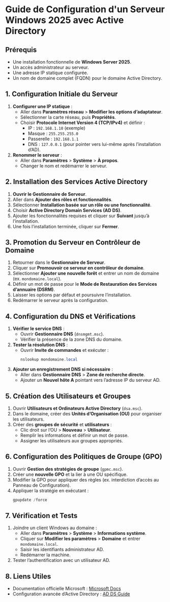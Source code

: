 # Guide de Configuration d'un Serveur Windows 2025 avec Active Directory

## Prérequis
- Une installation fonctionnelle de **Windows Server 2025**.
- Un accès administrateur au serveur.
- Une adresse IP statique configurée.
- Un nom de domaine complet (FQDN) pour le domaine Active Directory.

## 1. Configuration Initiale du Serveur
1. **Configurer une IP statique** :
   - Aller dans **Paramètres réseau** > **Modifier les options d’adaptateur**.
   - Sélectionner la carte réseau, puis **Propriétés**.
   - Choisir **Protocole Internet Version 4 (TCP/IPv4)** et définir :
     - IP : `192.168.1.10` (exemple)
     - Masque : `255.255.255.0`
     - Passerelle : `192.168.1.1`
     - DNS : `127.0.0.1` (pour pointer vers lui-même après l’installation d’AD).
2. **Renommer le serveur** :
   - Aller dans **Paramètres** > **Système** > **À propos**.
   - Changer le nom et redémarrer le serveur.

## 2. Installation des Services Active Directory
1. **Ouvrir le Gestionnaire de Serveur**.
2. Aller dans **Ajouter des rôles et fonctionnalités**.
3. Sélectionner **Installation basée sur un rôle ou une fonctionnalité**.
4. Choisir **Active Directory Domain Services (AD DS)**.
5. Ajouter les fonctionnalités requises et cliquer sur **Suivant** jusqu’à l’installation.
6. Une fois l’installation terminée, cliquer sur **Fermer**.

## 3. Promotion du Serveur en Contrôleur de Domaine
1. Retourner dans le **Gestionnaire de Serveur**.
2. Cliquer sur **Promouvoir ce serveur en contrôleur de domaine**.
3. Sélectionner **Ajouter une nouvelle forêt** et entrer un nom de domaine (ex. `mondomaine.local`).
4. Définir un mot de passe pour le **Mode de Restauration des Services d’annuaire (DSRM)**.
5. Laisser les options par défaut et poursuivre l’installation.
6. Redémarrer le serveur après la configuration.

## 4. Configuration du DNS et Vérifications
1. **Vérifier le service DNS** :
   - Ouvrir **Gestionnaire DNS** (`dnsmgmt.msc`).
   - Vérifier la présence de la zone DNS du domaine.
2. **Tester la résolution DNS** :
   - Ouvrir **Invite de commandes** et exécuter :
     ```powershell
     nslookup mondomaine.local
     ```
3. **Ajouter un enregistrement DNS si nécessaire** :
   - Aller dans **Gestionnaire DNS** > **Zone de recherche directe**.
   - Ajouter un **Nouvel hôte A** pointant vers l’adresse IP du serveur AD.

## 5. Création des Utilisateurs et Groupes
1. Ouvrir **Utilisateurs et Ordinateurs Active Directory** (`dsa.msc`).
2. Dans le domaine, créer des **Unités d’Organisation (OU)** pour organiser les utilisateurs.
3. Créer des **groupes de sécurité** et **utilisateurs** :
   - Clic droit sur l’OU > **Nouveau** > **Utilisateur**.
   - Remplir les informations et définir un mot de passe.
   - Assigner les utilisateurs aux groupes appropriés.

## 6. Configuration des Politiques de Groupe (GPO)
1. Ouvrir **Gestion des stratégies de groupe** (`gpmc.msc`).
2. Créer une **nouvelle GPO** et la lier à une OU spécifique.
3. Modifier la GPO pour appliquer des règles (ex. interdiction d’accès au Panneau de Configuration).
4. Appliquer la stratégie en exécutant :
   ```powershell
   gpupdate /force
   ```

## 7. Vérification et Tests
1. Joindre un client Windows au domaine :
   - Aller dans **Paramètres** > **Système** > **Informations système**.
   - Cliquer sur **Modifier les paramètres** > **Domaine** et entrer `mondomaine.local`.
   - Saisir les identifiants administrateur AD.
   - Redémarrer la machine.
2. Tester l’authentification avec un utilisateur AD.

## 8. Liens Utiles
- Documentation officielle Microsoft : [Microsoft Docs](https://docs.microsoft.com/en-us/windows-server/)
- Configuration avancée d’Active Directory : [AD DS Guide](https://docs.microsoft.com/en-us/windows-server/identity/ad-ds/)
